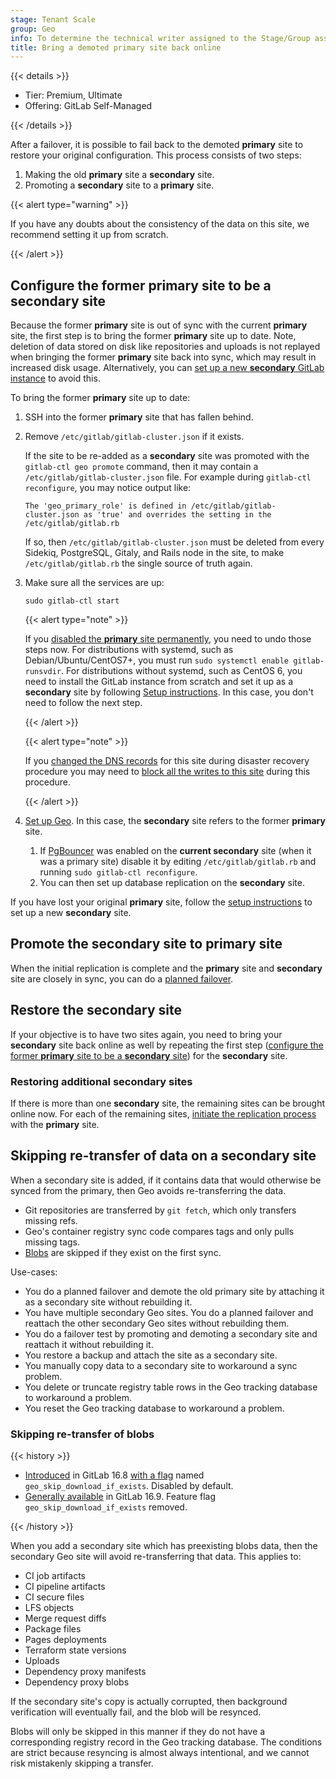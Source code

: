```yaml
---
stage: Tenant Scale
group: Geo
info: To determine the technical writer assigned to the Stage/Group associated with this page, see https://handbook.gitlab.com/handbook/product/ux/technical-writing/#assignments
title: Bring a demoted primary site back online
---
```


{{< details >}}

- Tier: Premium, Ultimate
- Offering: GitLab Self-Managed

{{< /details >}}

After a failover, it is possible to fail back to the demoted **primary** site to
restore your original configuration. This process consists of two steps:

1. Making the old **primary** site a **secondary** site.
1. Promoting a **secondary** site to a **primary** site.

{{< alert type="warning" >}}

If you have any doubts about the consistency of the data on this site, we recommend setting it up from scratch.

{{< /alert >}}

## Configure the former **primary** site to be a **secondary** site

Because the former **primary** site is out of sync with the current **primary** site, the first step is to bring the former **primary** site up to date. Note, deletion of data stored on disk like
repositories and uploads is not replayed when bringing the former **primary** site back
into sync, which may result in increased disk usage.
Alternatively, you can [set up a new **secondary** GitLab instance](../setup/_index.md) to avoid this.

To bring the former **primary** site up to date:

1. SSH into the former **primary** site that has fallen behind.
1. Remove `/etc/gitlab/gitlab-cluster.json` if it exists.

   If the site to be re-added as a **secondary** site was promoted with the `gitlab-ctl geo promote` command, then it may contain a `/etc/gitlab/gitlab-cluster.json` file. For example during `gitlab-ctl reconfigure`, you may notice output like:

   ```plaintext
   The 'geo_primary_role' is defined in /etc/gitlab/gitlab-cluster.json as 'true' and overrides the setting in the /etc/gitlab/gitlab.rb
   ```

   If so, then `/etc/gitlab/gitlab-cluster.json` must be deleted from every Sidekiq, PostgreSQL, Gitaly, and Rails node in the site, to make `/etc/gitlab/gitlab.rb` the single source of truth again.

1. Make sure all the services are up:

   ```shell
   sudo gitlab-ctl start
   ```

   {{< alert type="note" >}}

   If you [disabled the **primary** site permanently](_index.md#step-2-permanently-disable-the-primary-site),
   you need to undo those steps now. For distributions with systemd, such as Debian/Ubuntu/CentOS7+, you must run
   `sudo systemctl enable gitlab-runsvdir`. For distributions without systemd, such as CentOS 6, you need to install
   the GitLab instance from scratch and set it up as a **secondary** site by
   following [Setup instructions](../setup/_index.md). In this case, you don't need to follow the next step.

   {{< /alert >}}

   {{< alert type="note" >}}

   If you [changed the DNS records](_index.md#step-4-optional-updating-the-primary-domain-dns-record)
   for this site during disaster recovery procedure you may need to
   [block all the writes to this site](planned_failover.md#prevent-updates-to-the-primary-site)
   during this procedure.

   {{< /alert >}}

1. [Set up Geo](../setup/_index.md). In this case, the **secondary** site
   refers to the former **primary** site.
   1. If [PgBouncer](../../postgresql/pgbouncer.md) was enabled on the **current secondary** site
      (when it was a primary site) disable it by editing `/etc/gitlab/gitlab.rb`
      and running `sudo gitlab-ctl reconfigure`.
   1. You can then set up database replication on the **secondary** site.

If you have lost your original **primary** site, follow the
[setup instructions](../setup/_index.md) to set up a new **secondary** site.

## Promote the **secondary** site to **primary** site

When the initial replication is complete and the **primary** site and **secondary** site are
closely in sync, you can do a [planned failover](planned_failover.md).

## Restore the **secondary** site

If your objective is to have two sites again, you need to bring your **secondary**
site back online as well by repeating the first step
([configure the former **primary** site to be a **secondary** site](#configure-the-former-primary-site-to-be-a-secondary-site))
for the **secondary** site.

### Restoring additional **secondary** sites

If there is more than one **secondary** site, the remaining sites can be brought online now. For each of the remaining sites, [initiate the replication process](../setup/database.md#step-3-initiate-the-replication-process) with the **primary** site.

## Skipping re-transfer of data on a **secondary** site

When a secondary site is added, if it contains data that would otherwise be synced from the primary, then Geo avoids re-transferring the data.

- Git repositories are transferred by `git fetch`, which only transfers missing refs.
- Geo's container registry sync code compares tags and only pulls missing tags.
- [Blobs](#skipping-re-transfer-of-blobs) are skipped if they exist on the first sync.

Use-cases:

- You do a planned failover and demote the old primary site by attaching it as a secondary site without rebuilding it.
- You have multiple secondary Geo sites. You do a planned failover and reattach the other secondary Geo sites without rebuilding them.
- You do a failover test by promoting and demoting a secondary site and reattach it without rebuilding it.
- You restore a backup and attach the site as a secondary site.
- You manually copy data to a secondary site to workaround a sync problem.
- You delete or truncate registry table rows in the Geo tracking database to workaround a problem.
- You reset the Geo tracking database to workaround a problem.

### Skipping re-transfer of blobs

{{< history >}}

- [Introduced](https://gitlab.com/gitlab-org/gitlab/-/issues/352530) in GitLab 16.8 [with a flag](../../feature_flags.md) named `geo_skip_download_if_exists`. Disabled by default.
- [Generally available](https://gitlab.com/gitlab-org/gitlab/-/issues/435788) in GitLab 16.9. Feature flag `geo_skip_download_if_exists` removed.

{{< /history >}}

When you add a secondary site which has preexisting blobs data, then the secondary Geo site will avoid re-transferring that data. This applies to:

- CI job artifacts
- CI pipeline artifacts
- CI secure files
- LFS objects
- Merge request diffs
- Package files
- Pages deployments
- Terraform state versions
- Uploads
- Dependency proxy manifests
- Dependency proxy blobs

If the secondary site's copy is actually corrupted, then background verification will eventually fail, and the blob will be resynced.

Blobs will only be skipped in this manner if they do not have a corresponding registry record in the Geo tracking database. The conditions are strict because resyncing is almost always intentional, and we cannot risk mistakenly skipping a transfer.
